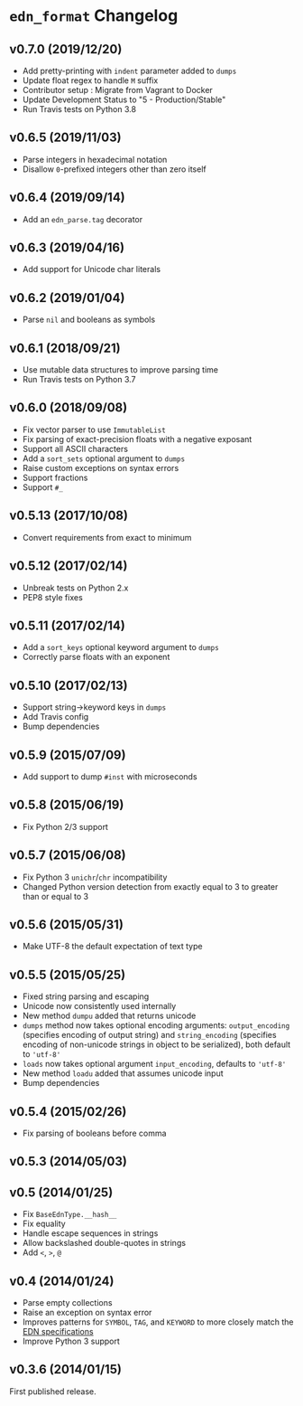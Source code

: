 # `edn_format` Changelog

## v0.7.0 (2019/12/20)

* Add pretty-printing with `indent` parameter added to `dumps`
* Update float regex to handle `M` suffix
* Contributor setup : Migrate from Vagrant to Docker
* Update Development Status to "5 - Production/Stable"
* Run Travis tests on Python 3.8

## v0.6.5 (2019/11/03)

* Parse integers in hexadecimal notation
* Disallow `0`-prefixed integers other than zero itself

## v0.6.4 (2019/09/14)

* Add an `edn_parse.tag` decorator

## v0.6.3 (2019/04/16)

* Add support for Unicode char literals

## v0.6.2 (2019/01/04)

* Parse `nil` and booleans as symbols

## v0.6.1 (2018/09/21)

* Use mutable data structures to improve parsing time
* Run Travis tests on Python 3.7

## v0.6.0 (2018/09/08)

* Fix vector parser to use `ImmutableList`
* Fix parsing of exact-precision floats with a negative exposant
* Support all ASCII characters
* Add a `sort_sets` optional argument to `dumps`
* Raise custom exceptions on syntax errors
* Support fractions
* Support `#_`

## v0.5.13 (2017/10/08)

* Convert requirements from exact to minimum

## v0.5.12 (2017/02/14)

* Unbreak tests on Python 2.x
* PEP8 style fixes

## v0.5.11 (2017/02/14)

* Add a `sort_keys` optional keyword argument to `dumps`
* Correctly parse floats with an exponent

## v0.5.10 (2017/02/13)

* Support string-\>keyword keys in `dumps`
* Add Travis config
* Bump dependencies

## v0.5.9 (2015/07/09)

* Add support to dump `#inst` with microseconds

## v0.5.8 (2015/06/19)

* Fix Python 2/3 support

## v0.5.7 (2015/06/08)

* Fix Python 3 `unichr`/`chr` incompatibility
* Changed Python version detection from exactly equal to 3 to greater than or
  equal to 3

## v0.5.6 (2015/05/31)

* Make UTF-8 the default expectation of text type

## v0.5.5 (2015/05/25)

* Fixed string parsing and escaping
* Unicode now consistently used internally
* New method `dumpu` added that returns unicode
* `dumps` method now takes optional encoding arguments: `output_encoding`
  (specifies encoding of output string) and `string_encoding` (specifies
  encoding of non-unicode strings in object to be serialized), both default to
  `'utf-8'`
* `loads` now takes optional argument `input_encoding`, defaults to `'utf-8'`
* New method `loadu` added that assumes unicode input
* Bump dependencies

## v0.5.4 (2015/02/26)

* Fix parsing of booleans before comma

## v0.5.3 (2014/05/03)

## v0.5 (2014/01/25)

* Fix `BaseEdnType.__hash__`
* Fix equality
* Handle escape sequences in strings
* Allow backslashed double-quotes in strings
* Add `<`, `>`, `@`

## v0.4 (2014/01/24)

* Parse empty collections
* Raise an exception on syntax error
* Improves patterns for `SYMBOL`, `TAG`, and `KEYWORD` to more closely match
  the [EDN specifications][spec]
* Improve Python 3 support

[spec]: https://github.com/edn-format/edn

## v0.3.6 (2014/01/15)

First published release.
